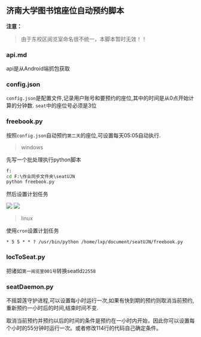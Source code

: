## 济南大学图书馆座位自动预约脚本

**注意：**
> 由于东校区阅览室命名很不统一，本脚本暂时无效！！


### api.md
api是从Android端抓包获取

### config.json
`config.json`是配置文件,记录用户账号和要预约的座位,其中的时间是从0点开始计算的分钟数.
`seat`中的座位号必须是3位

### freebook.py
按照`config.json`自动预约`第二天`的座位,可设置每天05:05自动执行.

>windows

先写一个批处理执行python脚本

```bat
f:
cd F:\作业同步文件夹\seatUJN
python freebook.py
```

然后设置计划任务

![](http://p1f1jwe7c.bkt.clouddn.com/18-1-22/42094914.jpg)
![](http://p1f1jwe7c.bkt.clouddn.com/18-1-22/69343034.jpg)

>linux

使用`cron`设置计划任务
```
* 5 5 * * ? /usr/bin/python /home/lxp/document/seatUJN/freebook.py
```

### locToSeat.py
把诸如`第一阅览室001号`转换seatId`22558`

### seatDaemon.py
不摇碧莲守护进程,可以设置每小时运行一次,如果有快到期的预约则取消当前预约,重新预约一小时后的时间,结束时间不变.

取消当前预约并预约以后的时间的条件是预约在一小时内开始，因此你可以设置每个小时的55分钟时运行一次。或者修改114行的代码自己确定条件。






